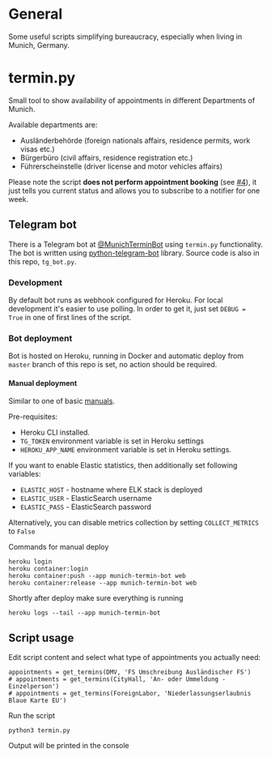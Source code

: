 # General
Some useful scripts simplifying bureaucracy, especially when living in Munich, Germany.

# termin.py
Small tool to show availability of appointments in different Departments of Munich.

Available departments are:
- Ausländerbehörde (foreign nationals affairs, residence permits, work visas etc.)
- Bürgerbüro (civil affairs, residence registration etc.)
- Führerscheinstelle (driver license and motor vehicles affairs)


Please note the script **does not perform appointment booking** (see [#4](https://github.com/okainov/munich-scripts/issues/4)), it just tells you current status and allows you to subscribe to a notifier for one week.

## Telegram bot

There is a Telegram bot at [@MunichTerminBot](https://t.me/MunichTerminBot) using `termin.py` functionality. The bot is written using [python-telegram-bot](https://github.com/python-telegram-bot/python-telegram-bot) library. Source code is also in this repo, `tg_bot.py`.

### Development

By default bot runs as webhook configured for Heroku. For local development it's easier to use polling. In order to get it, just set `DEBUG = True` in one of first lines of the script.

### Bot deployment

Bot is hosted on Heroku, running in Docker and automatic deploy from `master` branch of this repo is set, no action should be required.

#### Manual deployment

Similar to one of basic [manuals](https://medium.com/python4you/creating-telegram-bot-and-deploying-it-on-heroku-471de1d96554). 

Pre-requisites:
 
 - Heroku CLI installed.
 - `TG_TOKEN` environment variable is set in Heroku settings
 - `HEROKU_APP_NAME` environment variable is set in Heroku settings.

 If you want to enable Elastic statistics, then additionally set following variables:

 - `ELASTIC_HOST` - hostname where ELK stack is deployed
 - `ELASTIC_USER` - ElasticSearch username
 - `ELASTIC_PASS` - ElasticSearch password

 Alternatively, you can disable metrics collection by setting `COLLECT_METRICS` to `False`

Commands for manual deploy

    heroku login
    heroku container:login
    heroku container:push --app munich-termin-bot web
    heroku container:release --app munich-termin-bot web
    
Shortly after deploy make sure everything is running

    heroku logs --tail --app munich-termin-bot

## Script usage

Edit script content and select what type of appointments you actually need:

    appointments = get_termins(DMV, 'FS Umschreibung Ausländischer FS')
    # appointments = get_termins(CityHall, 'An- oder Ummeldung - Einzelperson')
    # appointments = get_termins(ForeignLabor, 'Niederlassungserlaubnis Blaue Karte EU')

Run the script

    python3 termin.py

Output will be printed in the console